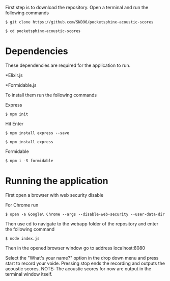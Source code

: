 First step is to download the repository. Open a terminal and run the following commands

`$ git clone https://github.com/SND96/pocketsphinx-acoustic-scores`

`$ cd pocketsphinx-acoustic-scores`

# Dependencies
These dependencies are required for the application to run.

*Elixir.js

*Formidable.js

To install them run the following commands

Express

`$ npm init`

Hit Enter

`$ npm install express --save`

`$ npm install express`


Formidable

`$ npm i -S formidable`

# Running the application

First open a browser with web security disable

For Chrome run

`$ open -a Google\ Chrome --args --disable-web-security --user-data-dir`

Then use cd to navigate to the webapp folder of the repository and enter the following command

`$ node index.js`

Then in the opened browser window go to address localhost:8080

Select the "What's your name?" option in the drop down menu and press start to record your voide. Pressing stop ends the recording and outputs the acoustic scores.
NOTE: The acoustic scores for now are output in the terminal window itself.
